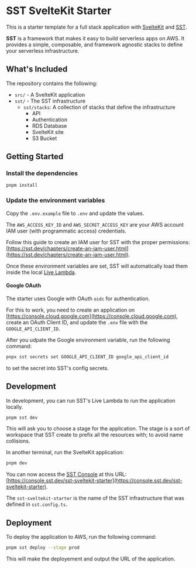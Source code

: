 # SST SvelteKit Starter

This is a starter template for a full stack application with [SvelteKit](https://kit.svelte.dev) and [SST](https://sst.dev).

**SST** is a framework that makes it easy to build serverless apps on AWS. It provides a simple, composable, and framework agnostic stacks to define your serverless infrastructure.

## What's Included

The repository contains the following:

- `src/` - A SvelteKit application
- `sst/` - The SST infrastructure
  - `sst/stacks`: A collection of stacks that define the infrastructure
    - API
    - Authentication
    - RDS Database
    - SvelteKit site
    - S3 Bucket

## Getting Started

### Install the dependencies

```bash
pnpm install
```

### Update the environment variables

Copy the `.env.example` file to `.env` and update the values.

The `AWS_ACCESS_KEY_ID` and `AWS_SECRET_ACCESS_KEY` are your AWS account IAM user (with programmatic access) credentials.

Follow this guide to create an IAM user for SST with the proper permissions: [https://sst.dev/chapters/create-an-iam-user.html](https://sst.dev/chapters/create-an-iam-user.html).

Once these environment variables are set, SST will automatically load them inside the local [Live Lambda](https://docs.sst.dev/live-lambda-development).

#### Google OAuth

The starter uses Google with OAuth `oidc` for authentication.

For this to work, you need to create an application on [https://console.cloud.google.com](https://console.cloud.google.com), create an OAuth Client ID, and update the `.env` file with the `GOOGLE_API_CLIENT_ID`.

After you udpate the Google environment variable, run the following command:

```bash
pnpx sst secrets set GOOGLE_API_CLIENT_ID google_api_client_id
```

to set the secret into SST's config secrets.

## Development

In development, you can run SST's Live Lambda to run the application locally.

```bash
pnpm sst dev
```

This will ask you to choose a stage for the application.
The stage is a sort of workspace that SST create to prefix all the resources with; to avoid name collisions.

In another terminal, run the SvelteKit application:

```bash
pnpm dev
```

You can now access the [SST Console](https://docs.sst.dev/console) at this URL: [https://console.sst.dev/sst-sveltekit-starter](https://console.sst.dev/sst-sveltekit-starter).

The `sst-sveltekit-starter` is the name of the SST infrastructure that was defined in `sst.config.ts`.

## Deployment

To deploy the application to AWS, run the following command:

```bash
pnpm sst deploy --stage prod
```

This will make the deployement and output the URL of the application.
